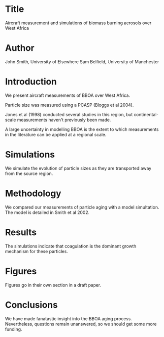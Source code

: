 # Title
Aircraft measurement and simulations  of biomass burning aerosols 
over West Africa

# Author
John Smith, University of Elsewhere
Sam Belfield, University of Manchester

# Introduction
We present aircraft measurements of BBOA over West Africa.

Particle size was measured using a PCASP (Bloggs et al 2004).

Jones et al (1998) conducted several studies in this region,
but continental-scale measurements haven't previously been made.

A large uncertainty in modelling BBOA is the extent to which
measurements in the literature can be applied at a regional scale.

# Simulations
We simulate the evolution of particle sizes as they are transported 
away from the source region.

# Methodology
We compared our measurements of particle aging with a model simultation.
The model is detailed in Smith et al 2002.

# Results
The simulations indicate that coagulation is the dominant growth
mechanism for these particles.

# Figures
Figures go in their own section in a draft paper.

# Conclusions
We have made fanatastic insight into the BBOA aging process.
Nevertheless, questions remain unanswered, so we should get some more
funding.
